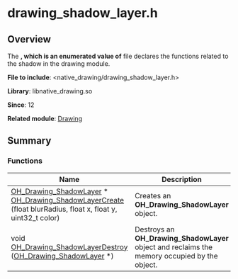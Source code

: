 # drawing_shadow_layer.h


## Overview

The **, which is an enumerated value of** file declares the functions related to the shadow in the drawing module.

**File to include**: &lt;native_drawing/drawing_shadow_layer.h&gt;

**Library**: libnative_drawing.so

**Since**: 12

**Related module**: [Drawing](_drawing.md)


## Summary


### Functions

| Name| Description|
| -------- | -------- |
| [OH_Drawing_ShadowLayer](_drawing.md#oh_drawing_shadowlayer) \* [OH_Drawing_ShadowLayerCreate](_drawing.md#oh_drawing_shadowlayercreate) (float blurRadius, float x, float y, uint32_t color) | Creates an **OH_Drawing_ShadowLayer** object.|
| void [OH_Drawing_ShadowLayerDestroy](_drawing.md#oh_drawing_shadowlayerdestroy) ([OH_Drawing_ShadowLayer](_drawing.md#oh_drawing_shadowlayer) \*) | Destroys an **OH_Drawing_ShadowLayer** object and reclaims the memory occupied by the object.|

 <!--no_check--> 